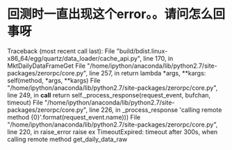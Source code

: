 # 回测时一直出现这个error。。请问怎么回事呀

Traceback (most recent call last):   File "build/bdist.linux-x86_64/egg/quartz/data_loader/cache_api.py", line 170, in MktDailyDataFrameGet   File "/home/ipython/anaconda/lib/python2.7/site-packages/zerorpc/core.py", line 257, in <lambda>     return lambda *args, **kargs: self(method, *args, **kargs)   File "/home/ipython/anaconda/lib/python2.7/site-packages/zerorpc/core.py", line 249, in __call__     return self._process_response(request_event, bufchan, timeout)   File "/home/ipython/anaconda/lib/python2.7/site-packages/zerorpc/core.py", line 226, in _process_response     'calling remote method {0}'.format(request_event.name)))   File "/home/ipython/anaconda/lib/python2.7/site-packages/zerorpc/core.py", line 220, in raise_error     raise ex TimeoutExpired: timeout after 300s, when calling remote method get_daily_data_raw